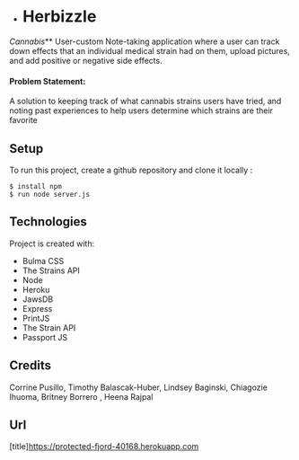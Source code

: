* # Herbizzle

_Cannabis_** User-custom Note-taking application where a user can track down effects that an individual medical strain had on them, upload pictures, and add positive or negative side effects. 

#### Problem Statement:
 A solution to keeping track of what cannabis strains users have tried, and noting past experiences to help users determine which strains are their favorite

## Setup
To run this project, create a github repository and clone it locally :

```
$ install npm 
$ run node server.js
```

## Technologies
Project is created with:
* Bulma CSS
* The Strains API 
* Node
* Heroku
* JawsDB
* Express
* PrintJS
* The Strain API 
* Passport JS

## Credits
Corrine Pusillo,
Timothy Balascak-Huber,
Lindsey Baginski,
Chiagozie Ihuoma,
Britney Borrero ,
Heena Rajpal

## Url

[title]https://protected-fjord-40168.herokuapp.com



